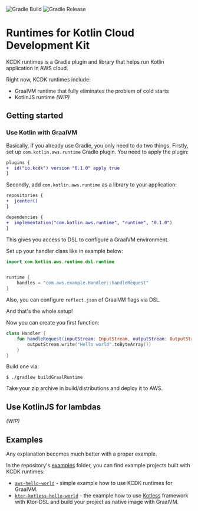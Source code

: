 ![Gradle Build](https://github.com/AlexanderPrendota/kotlin-aws-lambda-custom-runtimes/workflows/Gradle%20Build/badge.svg?branch=master)
![Gradle Release](https://github.com/AlexanderPrendota/kotlin-aws-lambda-custom-runtimes/workflows/Gradle%20Release/badge.svg)

# Runtimes for Kotlin Cloud Development Kit

KCDK runtimes is a Gradle plugin and library that helps run Kotlin application in AWS cloud.

Right now, KCDK  runtimes include:
* GraalVM runtime that fully eliminates the problem of cold starts
* KotlinJS runtime _(WIP)_

## Getting started

### Use Kotlin with GraalVM

Basically, if you already use Gradle, you only need to do two things.
Firstly, set up `com.kotlin.aws.runtime` Gradle plugin. You need to apply the plugin:

```diff
plugins {
+  id("io.kcdk") version "0.1.0" apply true
}
```

Secondly, add `com.kotlin.aws.runtime` as a library to your application:

```diff
repositories {
+  jcenter()
}

dependencies {
+  implementation("com.kotlin.aws.runtime", "runtime", "0.1.0")
}
```

This gives you access to DSL to configure a GraalVM environment.

Set up your handler class like in example below:

```kotlin
import com.kotlin.aws.runtime.dsl.runtime


runtime {
    handles = "com.aws.example.Handler::handleRequest"
}
```
Also, you can configure `reflect.json` of GraalVM flags via DSL.

And that's the whole setup!

Now you can create you first function:

```kotlin
class Handler {
    fun handleRequest(inputStream: InputStream, outputStream: OutputStream, context: Context) {
        outputStream.write("Hello world".toByteArray())
    }
}
```

Build one via:

```shell script
$ ./gradlew buildGraalRuntime
```

Take your zip archive in build/distributions and deploy it to AWS.


## Use KotlinJS for lambdas

_(WIP)_

## Examples

Any explanation becomes much better with a proper example.

In the repository's [examples](https://github.com/AlexanderPrendota/kotlin-aws-lambda-custom-runtimes/tree/master/examples) folder, you can find example projects built with KCDK runtimes:

+ [`aws-hello-world`](https://github.com/AlexanderPrendota/kotlin-aws-lambda-custom-runtimes/tree/master/examples/aws-hello-world) - simple example how to use KCDK runtimes for GraalVM.
+ [`ktor-kotless-hello-world`](https://github.com/AlexanderPrendota/kotlin-aws-lambda-custom-runtimes/tree/master/examples/ktor-kotless-hello-world) - the example how to use [Kotless](https://github.com/JetBrains/kotless) framework with Ktor-DSL and build your project as native image with GraalVM. 
